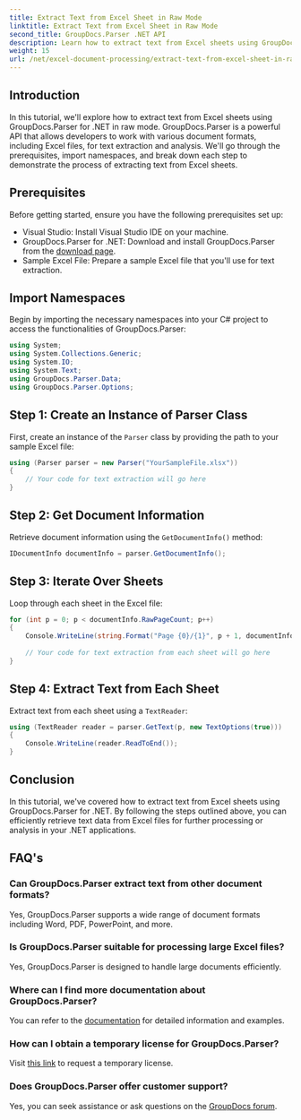 ```yaml
---
title: Extract Text from Excel Sheet in Raw Mode
linktitle: Extract Text from Excel Sheet in Raw Mode
second_title: GroupDocs.Parser .NET API
description: Learn how to extract text from Excel sheets using GroupDocs.Parser for .NET in this comprehensive tutorial. Download and start parsing.
weight: 15
url: /net/excel-document-processing/extract-text-from-excel-sheet-in-raw-mode/
---
```

## Introduction
In this tutorial, we'll explore how to extract text from Excel sheets using GroupDocs.Parser for .NET in raw mode. GroupDocs.Parser is a powerful API that allows developers to work with various document formats, including Excel files, for text extraction and analysis. We'll go through the prerequisites, import namespaces, and break down each step to demonstrate the process of extracting text from Excel sheets.
## Prerequisites
Before getting started, ensure you have the following prerequisites set up:
- Visual Studio: Install Visual Studio IDE on your machine.
- GroupDocs.Parser for .NET: Download and install GroupDocs.Parser from the [download page](https://releases.groupdocs.com/parser/net/).
- Sample Excel File: Prepare a sample Excel file that you'll use for text extraction.

## Import Namespaces
Begin by importing the necessary namespaces into your C# project to access the functionalities of GroupDocs.Parser:
```csharp
using System;
using System.Collections.Generic;
using System.IO;
using System.Text;
using GroupDocs.Parser.Data;
using GroupDocs.Parser.Options;
```
## Step 1: Create an Instance of Parser Class
First, create an instance of the `Parser` class by providing the path to your sample Excel file:
```csharp
using (Parser parser = new Parser("YourSampleFile.xlsx"))
{
    // Your code for text extraction will go here
}
```
## Step 2: Get Document Information
Retrieve document information using the `GetDocumentInfo()` method:
```csharp
IDocumentInfo documentInfo = parser.GetDocumentInfo();
```
## Step 3: Iterate Over Sheets
Loop through each sheet in the Excel file:
```csharp
for (int p = 0; p < documentInfo.RawPageCount; p++)
{
    Console.WriteLine(string.Format("Page {0}/{1}", p + 1, documentInfo.RawPageCount));
    
    // Your code for text extraction from each sheet will go here
}
```
## Step 4: Extract Text from Each Sheet
Extract text from each sheet using a `TextReader`:
```csharp
using (TextReader reader = parser.GetText(p, new TextOptions(true)))
{
    Console.WriteLine(reader.ReadToEnd());
}
```

## Conclusion
In this tutorial, we've covered how to extract text from Excel sheets using GroupDocs.Parser for .NET. By following the steps outlined above, you can efficiently retrieve text data from Excel files for further processing or analysis in your .NET applications.

## FAQ's
### Can GroupDocs.Parser extract text from other document formats?
Yes, GroupDocs.Parser supports a wide range of document formats including Word, PDF, PowerPoint, and more.
### Is GroupDocs.Parser suitable for processing large Excel files?
Yes, GroupDocs.Parser is designed to handle large documents efficiently.
### Where can I find more documentation about GroupDocs.Parser?
You can refer to the [documentation](https://tutorials.groupdocs.com/parser/net/) for detailed information and examples.
### How can I obtain a temporary license for GroupDocs.Parser?
Visit [this link](https://purchase.groupdocs.com/temporary-license/) to request a temporary license.
### Does GroupDocs.Parser offer customer support?
Yes, you can seek assistance or ask questions on the [GroupDocs forum](https://forum.groupdocs.com/c/parser/17).
